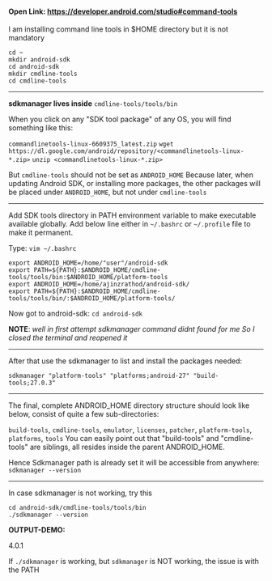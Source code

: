 #### Open Link: https://developer.android.com/studio#command-tools

I am installing command line tools in $HOME directory but it is not mandatory
```
cd ~
mkdir android-sdk
cd android-sdk
mkdir cmdline-tools
cd cmdline-tools
```
---------------------------
**sdkmanager lives inside** `cmdline-tools/tools/bin`


When you click on any "SDK tool package" of any OS,
you will find something like this:

`commandlinetools-linux-6609375_latest.zip`
`wget https://dl.google.com/android/repository/<commandlinetools-linux-*.zip>`
`unzip <commandlinetools-linux-*.zip>`


But `cmdline-tools` should not be set as `ANDROID_HOME`
Because later, when updating Android SDK, or installing more packages,
the other packages will be placed under `ANDROID_HOME`, but not under `cmdline-tools`


---------------------------
Add SDK tools directory in PATH environment variable to make executable available globally.
Add below line either in `~/.bashrc` or `~/.profile` file to make it permanent.

Type: `vim ~/.bashrc`

```
export ANDROID_HOME=/home/"user"/android-sdk
export PATH=${PATH}:$ANDROID_HOME/cmdline-tools/tools/bin:$ANDROID_HOME/platform-tools
export ANDROID_HOME=/home/ajinzrathod/android-sdk/
export PATH=${PATH}:$ANDROID_HOME/cmdline-tools/tools/bin/:$ANDROID_HOME/platform-tools/
```
Now got to android-sdk: `cd android-sdk`


**NOTE**: _well in first attempt sdkmanager command didnt found for me 
So I closed the terminal and reopened it_


------------------------------
After that use the sdkmanager to list and install the packages needed:

`sdkmanager "platform-tools" "platforms;android-27" "build-tools;27.0.3"`

-----------------------------
The final, complete ANDROID_HOME directory structure should look like below,
consist of quite a few sub-directories: 

`build-tools`, `cmdline-tools`, `emulator`, `licenses`, `patcher`, `platform-tools`, `platforms`, `tools`
You can easily point out that "build-tools" and "cmdline-tools" are siblings,
all resides inside the parent ANDROID_HOME.

Hence Sdkmanager path is already set it will be accessible from anywhere:
`sdkmanager --version`

-------------------------------
In case sdkmanager is not working, try this

```
cd android-sdk/cmdline-tools/tools/bin
./sdkmanager --version
```

**OUTPUT-DEMO:** 

4.0.1

If `./sdkmanager` is working, but `sdkmanager` is NOT working, the issue is with the PATH
